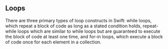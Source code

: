 ## Loops

There are three primary types of loop constructs in Swift: while loops, which repeat a block of code as long as a stated condition holds, repeat-while loops which are similar to while loops but are guaranteed to execute the block of code at least one time, and for-in loops, which execute a block of code once for each element in a collection.

